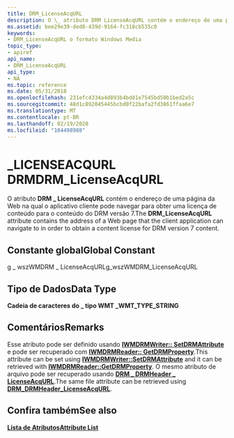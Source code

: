 ```yaml
---
title: DRM_LicenseAcqURL
description: O \_ atributo DRM LicenseAcqURL contém o endereço de uma página da Web na qual o aplicativo cliente pode navegar para obter uma licença de conteúdo para o conteúdo do DRM versão 7.
ms.assetid: bee29e39-ded8-439d-9164-fc318cb535c0
keywords:
- DRM_LicenseAcqURL o formato Windows Media
topic_type:
- apiref
api_name:
- DRM_LicenseAcqURL
api_type:
- NA
ms.topic: reference
ms.date: 05/31/2018
ms.openlocfilehash: 231efc4334a4d893b4bdd1e7545bd50b1bed2a5c
ms.sourcegitcommit: 48d1c892045445bcbd0f22bafa2fd3861ffaa6e7
ms.translationtype: MT
ms.contentlocale: pt-BR
ms.lasthandoff: 02/19/2020
ms.locfileid: "104498988"
---
```

# <a name="drm_licenseacqurl"></a><span data-ttu-id="fd8aa-104">\_LICENSEACQURL DRM</span><span class="sxs-lookup"><span data-stu-id="fd8aa-104">DRM\_LicenseAcqURL</span></span>

<span data-ttu-id="fd8aa-105">O atributo **DRM \_ LicenseAcqURL** contém o endereço de uma página da Web na qual o aplicativo cliente pode navegar para obter uma licença de conteúdo para o conteúdo do DRM versão 7.</span><span class="sxs-lookup"><span data-stu-id="fd8aa-105">The **DRM\_LicenseAcqURL** attribute contains the address of a Web page that the client application can navigate to in order to obtain a content license for DRM version 7 content.</span></span>

## <a name="global-constant"></a><span data-ttu-id="fd8aa-106">Constante global</span><span class="sxs-lookup"><span data-stu-id="fd8aa-106">Global Constant</span></span>

<span data-ttu-id="fd8aa-107">g \_ wszWMDRM \_ LicenseAcqURL</span><span class="sxs-lookup"><span data-stu-id="fd8aa-107">g\_wszWMDRM\_LicenseAcqURL</span></span>

## <a name="data-type"></a><span data-ttu-id="fd8aa-108">Tipo de Dados</span><span class="sxs-lookup"><span data-stu-id="fd8aa-108">Data Type</span></span>

<span data-ttu-id="fd8aa-109">**Cadeia de caracteres do \_ tipo WMT \_**</span><span class="sxs-lookup"><span data-stu-id="fd8aa-109">**WMT\_TYPE\_STRING**</span></span>

## <a name="remarks"></a><span data-ttu-id="fd8aa-110">Comentários</span><span class="sxs-lookup"><span data-stu-id="fd8aa-110">Remarks</span></span>

<span data-ttu-id="fd8aa-111">Esse atributo pode ser definido usando [**IWMDRMWriter:: SetDRMAttribute**](/previous-versions/windows/desktop/api/Wmsdkidl/nf-wmsdkidl-iwmdrmwriter-setdrmattribute) e pode ser recuperado com [**IWMDRMReader:: GetDRMProperty**](/previous-versions/windows/desktop/api/Wmsdkidl/nf-wmsdkidl-iwmdrmreader-getdrmproperty).</span><span class="sxs-lookup"><span data-stu-id="fd8aa-111">This attribute can be set using [**IWMDRMWriter::SetDRMAttribute**](/previous-versions/windows/desktop/api/Wmsdkidl/nf-wmsdkidl-iwmdrmwriter-setdrmattribute) and it can be retrieved with [**IWMDRMReader::GetDRMProperty**](/previous-versions/windows/desktop/api/Wmsdkidl/nf-wmsdkidl-iwmdrmreader-getdrmproperty).</span></span> <span data-ttu-id="fd8aa-112">O mesmo atributo de arquivo pode ser recuperado usando [**DRM \_ DRMHeader \_ LicenseAcqURL**](drm-drmheader-licenseacqurl.md).</span><span class="sxs-lookup"><span data-stu-id="fd8aa-112">The same file attribute can be retrieved using [**DRM\_DRMHeader\_LicenseAcqURL**](drm-drmheader-licenseacqurl.md).</span></span>

## <a name="see-also"></a><span data-ttu-id="fd8aa-113">Confira também</span><span class="sxs-lookup"><span data-stu-id="fd8aa-113">See also</span></span>

<dl> <dt>

[<span data-ttu-id="fd8aa-114">**Lista de Atributos**</span><span class="sxs-lookup"><span data-stu-id="fd8aa-114">**Attribute List**</span></span>](attribute-list.md)
</dt> </dl>

 

 




